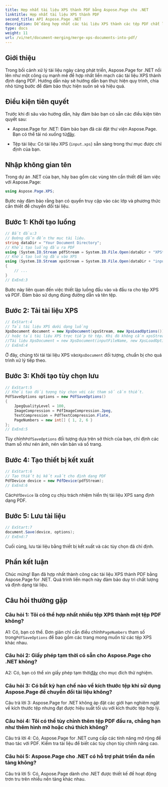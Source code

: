 ```yaml
---
title: Hợp nhất tài liệu XPS thành PDF bằng Aspose.Page cho .NET
linktitle: Hợp nhất tài liệu XPS thành PDF
second_title: API Aspose.Page .NET
description: Dễ dàng hợp nhất các tài liệu XPS thành các tệp PDF chất lượng cao bằng Aspose.Page cho .NET. Hãy làm theo hướng dẫn từng bước của chúng tôi để có trải nghiệm chuyển đổi tài liệu suôn sẻ.
type: docs
weight: 11
url: /vi/net/document-merging/merge-xps-documents-into-pdf/
---
```

## Giới thiệu

Trong bối cảnh xử lý tài liệu ngày càng phát triển, Aspose.Page for .NET nổi lên như một công cụ mạnh mẽ để hợp nhất liền mạch các tài liệu XPS thành định dạng PDF. Hướng dẫn này sẽ hướng dẫn bạn thực hiện quy trình, chia nhỏ từng bước để đảm bảo thực hiện suôn sẻ và hiệu quả.

## Điều kiện tiên quyết

Trước khi đi sâu vào hướng dẫn, hãy đảm bảo bạn có sẵn các điều kiện tiên quyết sau:

-  Aspose.Page for .NET: Đảm bảo bạn đã cài đặt thư viện Aspose.Page. Bạn có thể tải nó xuống từ[đây](https://releases.aspose.com/page/net/).

- Tệp tài liệu: Có tài liệu XPS (`input.xps`) sẵn sàng trong thư mục được chỉ định của bạn.

## Nhập không gian tên

Trong dự án .NET của bạn, hãy bao gồm các vùng tên cần thiết để làm việc với Aspose.Page:

```csharp
using Aspose.Page.XPS;
```

Bước này đảm bảo rằng bạn có quyền truy cập vào các lớp và phương thức cần thiết để chuyển đổi tài liệu.

## Bước 1: Khởi tạo luồng

```csharp
// Bắt đầu:3
// Đường dẫn đến thư mục tài liệu.
string dataDir = "Your Document Directory";
// Khởi tạo luồng đầu ra PDF
using (System.IO.Stream pdfStream = System.IO.File.Open(dataDir + "XPStoPDF_out.pdf", System.IO.FileMode.OpenOrCreate, System.IO.FileAccess.Write))
// Khởi tạo luồng đầu vào XPS
using (System.IO.Stream xpsStream = System.IO.File.Open(dataDir + "input.xps", System.IO.FileMode.Open))
{
    // ...
}
// ExEnd:3
```

Bước này liên quan đến việc thiết lập luồng đầu vào và đầu ra cho tệp XPS và PDF. Đảm bảo sử dụng đúng đường dẫn và tên tệp.

## Bước 2: Tải tài liệu XPS

```csharp
// ExStart:4
// Tải tài liệu XPS dưới dạng luồng
XpsDocument document = new XpsDocument(xpsStream, new XpsLoadOptions());
// hoặc tải tài liệu XPS trực tiếp từ tệp. Khi đó không cần xpsStream.
//Tài liệu XpsDocument = new XpsDocument(inputFileName, new XpsLoadOptions());
// ExEnd:4
```

 Ở đây, chúng tôi tải tài liệu XPS vào`XpsDocument` đối tượng, chuẩn bị cho quá trình xử lý tiếp theo.

## Bước 3: Khởi tạo tùy chọn lưu

```csharp
// ExStart:5
// Khởi tạo đối tượng tùy chọn với các tham số cần thiết.
PdfSaveOptions options = new PdfSaveOptions()
{
    JpegQualityLevel = 100,
    ImageCompression = PdfImageCompression.Jpeg,
    TextCompression = PdfTextCompression.Flate,
    PageNumbers = new int[] { 1, 2, 6 }
};
// ExEnd:5
```

 Tùy chỉnh`PdfSaveOptions` đối tượng dựa trên sở thích của bạn, chỉ định các tham số như nén ảnh, nén văn bản và số trang.

## Bước 4: Tạo thiết bị kết xuất

```csharp
// ExStart:6
// Tạo thiết bị kết xuất cho định dạng PDF
PdfDevice device = new PdfDevice(pdfStream);
// ExEnd:6
```

 Các`PdfDevice` là công cụ chịu trách nhiệm hiển thị tài liệu XPS sang định dạng PDF.

## Bước 5: Lưu tài liệu

```csharp
// ExStart:7
document.Save(device, options);
// ExEnd:7
```

Cuối cùng, lưu tài liệu bằng thiết bị kết xuất và các tùy chọn đã chỉ định.

## Phần kết luận

Chúc mừng! Bạn đã hợp nhất thành công các tài liệu XPS thành PDF bằng Aspose.Page for .NET. Quá trình liền mạch này đảm bảo duy trì chất lượng và định dạng tài liệu.

## Câu hỏi thường gặp

### Câu hỏi 1: Tôi có thể hợp nhất nhiều tệp XPS thành một tệp PDF không?

 A1: Có, bạn có thể. Đơn giản chỉ cần điều chỉnh`PageNumbers` tham số trong`PdfSaveOptions` để bao gồm các trang mong muốn từ các tệp XPS khác nhau.

### Câu hỏi 2: Giấy phép tạm thời có sẵn cho Aspose.Page cho .NET không?

 A2: Có, bạn có thể xin giấy phép tạm thời[đây](https://purchase.aspose.com/temporary-license/) cho mục đích thử nghiệm.

### Câu hỏi 3: Có bất kỳ hạn chế nào về kích thước tệp khi sử dụng Aspose.Page để chuyển đổi tài liệu không?

Câu trả lời 3: Aspose.Page for .NET không áp đặt các giới hạn nghiêm ngặt về kích thước tệp nhưng đạt được hiệu suất tối ưu với kích thước tệp hợp lý.

### Câu hỏi 4: Tôi có thể tùy chỉnh thêm tệp PDF đầu ra, chẳng hạn như thêm hình mờ hoặc chú thích không?

Câu trả lời 4: Có, Aspose.Page for .NET cung cấp các tính năng mở rộng để thao tác với PDF. Kiểm tra tài liệu để biết các tùy chọn tùy chỉnh nâng cao.

### Câu hỏi 5: Aspose.Page cho .NET có hỗ trợ phát triển đa nền tảng không?

Câu trả lời 5: Có, Aspose.Page dành cho .NET được thiết kế để hoạt động trơn tru trên nhiều nền tảng khác nhau.